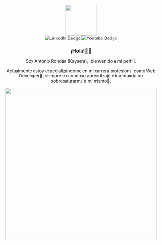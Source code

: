 <div align="center">
<div id="header">
<img src="https://media.giphy.com/media/M9gbBd9nbDrOTu1Mqx/giphy.gif" width="100"/>
</div>
  
<div id="badges">
<a href="https://www.linkedin.com/in/antoniorg-dev/">
  <img src="https://img.shields.io/badge/LinkedIn-blue?style=for-the-badge&logo=linkedin&logoColor=white" alt="LinkedIn Badge"/>
</a>
<a href="mailto:kaysera0@icloud.com">
  <img src="https://img.shields.io/badge/Gmail-white?style=for-the-badge&logo=gmail&logoColor=red" alt="Youtube Badge"/>
</a>
</div>


### ¡Hola!👋🎉

Soy Antonio Rondán (Kaysera), ¡bienvenido a mi perfil!.

Actualmente estoy especializándome en mi carrera profesional como Web Developer🛜, siempre en continuo aprendizaje e intentando no sobresaturarme a mi mismo🤯.

<img src="https://media.giphy.com/media/L8K62iTDkzGX6/giphy.gif" width="500" />
</div>
